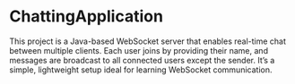# ChattingApplication
This project is a Java-based WebSocket server that enables real-time chat between multiple clients. Each user joins by providing their name, and messages are broadcast to all connected users except the sender. It’s a simple, lightweight setup ideal for learning WebSocket communication.
